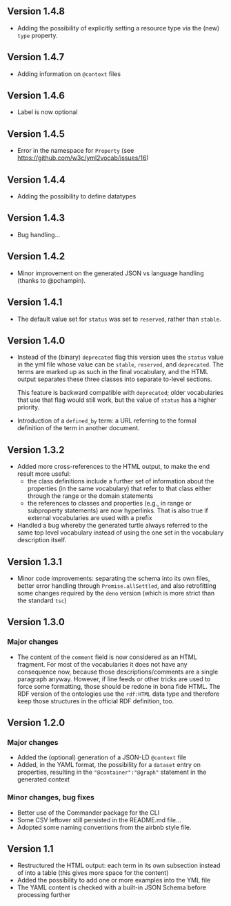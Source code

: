## Version 1.4.8

- Adding the possibility of explicitly setting a resource type via the (new) `type` property.

## Version 1.4.7

- Adding information on `@context` files

## Version 1.4.6

- Label is now optional


## Version 1.4.5

- Error in the namespace for `Property` (see https://github.com/w3c/yml2vocab/issues/16)

## Version 1.4.4

- Adding the possibility to define datatypes

## Version 1.4.3

- Bug handling...

## Version 1.4.2

- Minor improvement on the generated JSON vs language handling (thanks to @pchampin).

## Version 1.4.1

- The default value set for `status` was set to `reserved`, rather than `stable`. 

## Version 1.4.0

- Instead of the (binary) `deprecated` flag this version uses the `status` value in the yml file whose value can be `stable`, `reserved`, and `deprecated`. The terms are marked up as such in the final vocabulary, and the HTML output separates these three classes into separate to-level sections.

    This feature is backward compatible with `deprecated`; older vocabularies that use that flag would still work, but the value of `status` has a higher priority.
- Introduction of a `defined_by` term: a URL referring to the formal definition of the term in another document.


## Version 1.3.2

- Added more cross-references to the HTML output, to make the end result more useful:
  - the class definitions include a further set of information about the properties (in the same vocabulary) that refer to that class either through the range or the domain statements
  - the references to classes and properties (e.g., in range or subproperty statements) are now hyperlinks. That is also true if external vocabularies are used with a prefix
- Handled a bug whereby the generated turtle always referred to the same top level vocabulary instead of using the one set in the vocabulary description itself.


## Version 1.3.1

- Minor code improvements: separating the schema into its own files, better error handling through `Promise.allSettled`, and also retrofitting some changes required by the `deno` version (which is more strict than the standard `tsc`)

## Version 1.3.0

### Major changes

- The content of the `comment` field is now considered as an HTML fragment. For most of the vocabularies it does not have any consequence now, because those descriptions/comments are a single paragraph anyway. However, if line feeds or other tricks are used to force some formatting, those should be redone in bona fide HTML.
    The RDF version of the ontologies use the `rdf:HTML` data type and therefore keep those structures in the official RDF definition, too.


## Version 1.2.0

### Major changes

- Added the (optional) generation of a JSON-LD `@context` file
- Added, in the YAML format, the possibility for a `dataset` entry on properties, resulting in the `"@container":"@graph"` statement in the generated context

### Minor changes, bug fixes

- Better use of the Commander package for the CLI
- Some CSV leftover still persisted in the README.md file...
- Adopted some naming conventions from the airbnb style file.

## Version 1.1

- Restructured the HTML output: each term in its own subsection instead of into a table (this gives more space for the content)
- Added the possibility to add one or more examples into the YML file
- The YAML content is checked with a built-in JSON Schema before processing further
